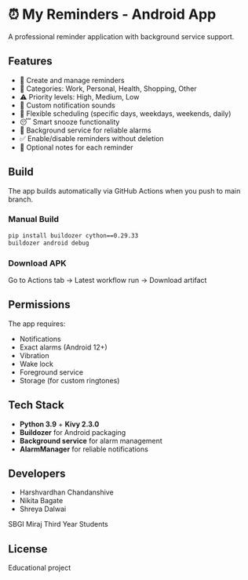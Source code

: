 # ⏰ My Reminders - Android App

A professional reminder application with background service support.

## Features

- 📝 Create and manage reminders
- 📂 Categories: Work, Personal, Health, Shopping, Other
- ⚠️ Priority levels: High, Medium, Low
- 🔔 Custom notification sounds
- 📅 Flexible scheduling (specific days, weekdays, weekends, daily)
- 😴 Smart snooze functionality
- 🔄 Background service for reliable alarms
- ✅ Enable/disable reminders without deletion
- 📝 Optional notes for each reminder

## Build

The app builds automatically via GitHub Actions when you push to main branch.

### Manual Build

```bash
pip install buildozer cython==0.29.33
buildozer android debug
```

### Download APK

Go to Actions tab → Latest workflow run → Download artifact

## Permissions

The app requires:
- Notifications
- Exact alarms (Android 12+)
- Vibration
- Wake lock
- Foreground service
- Storage (for custom ringtones)

## Tech Stack

- **Python 3.9** + **Kivy 2.3.0**
- **Buildozer** for Android packaging
- **Background service** for alarm management
- **AlarmManager** for reliable notifications

## Developers

- Harshvardhan Chandanshive
- Nikita Bagate
- Shreya Dalwai

SBGI Miraj Third Year Students

## License

Educational project
